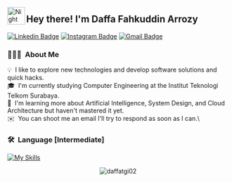 <img alt="Night Coding" src="./assets/Hand%20Wave.gif" width='40' align="left"/><h2>Hey there! I'm Daffa Fahkuddin Arrozy</h2>
[![Linkedin Badge](https://img.shields.io/badge/-DaffaFakhuddinArrozy-blue?style=flat&logo=Linkedin&logoColor=white&link=https://www.linkedin.com/in/daffa-fakhuddin-arrozy-52a347254/)](https://www.linkedin.com/in/daffa-fakhuddin-arrozy-52a347254/)
[![Instagram Badge](https://img.shields.io/badge/-@daffatgi02-purple?style=flat&logo=instagram&logoColor=white&link=https://instagram.com/daffatgi02/)](https://instagram.com/daffatgi02)
[![Gmail Badge](https://img.shields.io/badge/-daffatgi02@gmail.com-c14438?style=flat&logo=Gmail&logoColor=white&link=mailto:daffatgi02@gmail.com)](mailto:daffatgi02@gmail.com)


### 👨🏻‍💻 &nbsp;About Me

💡 &nbsp;I like to explore new technologies and develop software solutions and quick hacks.\
🎓 &nbsp;I'm currently studying Computer Engineering at the Institut Teknologi Telkom Surabaya.\
🌱 &nbsp;I'm learning more about Artificial Intelligence, System Design, and Cloud Architecture but haven't mastered it yet.\
✉️ &nbsp;You can shoot me an email I'll try to respond as soon as I can.\




### 🛠 &nbsp;Language [Intermediate]
[![My Skills](https://skillicons.dev/icons?i=html,css,nodejs&theme=light)](https://skillicons.dev)


<p align="center"> <img src="https://github-readme-stats.vercel.app/api?username=daffatgi02&show_icons=true&theme=gotham" alt="daffatgi02" />
  
